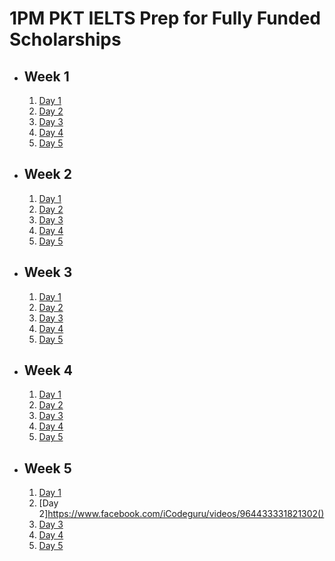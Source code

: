 # 1PM PKT IELTS Prep for Fully Funded Scholarships

- ## Week 1

   1. [Day 1](https://www.facebook.com/iCodeguru/videos/1803293463752672)
   2. [Day 2](https://www.facebook.com/iCodeguru/videos/895569162752852)
   3. [Day 3](https://www.facebook.com/iCodeguru/videos/866672112060752)
   4. [Day 4](https://www.facebook.com/iCodeguru/videos/950109019932502)
   5. [Day 5](https://www.facebook.com/iCodeguru/videos/601241802455381)

- ## Week 2

   1. [Day 1](https://www.facebook.com/iCodeguru/videos/1642946873326931)
   2. [Day 2](https://www.facebook.com/watch/?v=484023281394557)
   3. [Day 3](https://www.facebook.com/iCodeguru/videos/1709204599640885)
   4. [Day 4](https://www.facebook.com/iCodeguru/videos/1131997198334115)
   5. [Day 5](https://www.facebook.com/watch/?v=1396113661359588)

- ## Week 3

   1. [Day 1](https://www.facebook.com/iCodeguru/videos/609680248101706)
   2. [Day 2](https://www.facebook.com/iCodeguru/videos/592891830024649)
   3. [Day 3](https://www.facebook.com/iCodeguru/videos/545206568505053)
   4. [Day 4](https://www.facebook.com/iCodeguru/videos/1686662461915670)
   5. [Day 5](https://www.facebook.com/iCodeguru/videos/1151546642976584)

- ## Week 4

   1. [Day 1](https://www.facebook.com/iCodeguru/videos/516861201410988)
   2. [Day 2](https://www.facebook.com/iCodeguru/videos/1285200072771039)
   3. [Day 3](https://www.facebook.com/iCodeguru/videos/1420487465594053)
   4. [Day 4](https://www.facebook.com/iCodeguru/videos/2394362247592900)
   5. [Day 5](https://www.facebook.com/iCodeguru/videos/1163254238765340)

- ## Week 5

   1. [Day 1]()
   2. [Day 2]https://www.facebook.com/iCodeguru/videos/964433331821302()
   3. [Day 3](https://www.facebook.com/iCodeguru/videos/488892507581324)
   4. [Day 4](https://www.facebook.com/watch/?v=1134101871459568)
   5. [Day 5](https://www.facebook.com/iCodeguru/videos/923877199915422)

<!-- - ## Week 

   1. [Day 1](https://www.facebook.com/watch/?v=1379027959934947)
   2. [Day 2](https://www.facebook.com/watch/?v=1028240312566608)
   3. [Day 3](https://www.facebook.com/watch/?v=2120221118497244)
   4. [Day 4]()
   5. [Day 5]() -->

<!-- - ## Week 

   1. [Day 1]()
   2. [Day 2]()
   3. [Day 3]()
   4. [Day 4]()
   5. [Day 5]() -->